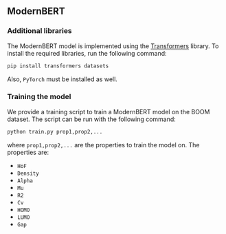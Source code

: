 ## ModernBERT

### Additional libraries
The ModernBERT model is implemented using the [Transformers](https://huggingface.co/docs/transformers/en/index)
library. To install the required libraries, run the following command:

```bash
pip install transformers datasets
```
Also, `PyTorch` must be installed as well. 


### Training the model
We provide a training script to train a ModernBERT model on the BOOM dataset. The 
script can be run with the following command:

```bash
python train.py prop1,prop2,...
```

where `prop1,prop2,...` are the properties to train the model on. The properties are:
- `HoF`
- `Density`
- `Alpha`
- `Mu`
- `R2`
- `Cv`
- `HOMO`
- `LUMO`
- `Gap`
